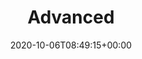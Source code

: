 ---
weight: 20
title: "Advanced"
description: "Advanced usage"
icon: settings
lead: ""
date: 2020-10-06T08:49:15+00:00
lastmod: 2020-10-06T08:49:15+00:00
draft: false
images: []
---